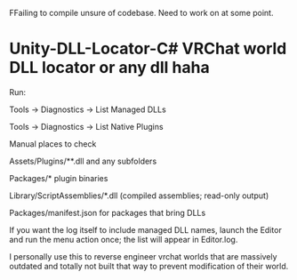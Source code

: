 FFailing to compile unsure of codebase. Need to work on at some point.




# Unity-DLL-Locator-C# VRChat world DLL locator or any dll haha
Run:

Tools → Diagnostics → List Managed DLLs

Tools → Diagnostics → List Native Plugins

Manual places to check

Assets/Plugins/**.dll and any subfolders

Packages/* plugin binaries

Library/ScriptAssemblies/*.dll (compiled assemblies; read-only output)

Packages/manifest.json for packages that bring DLLs

If you want the log itself to include managed DLL names, launch the Editor and run the menu action once; the list will appear in Editor.log.



I personally use this to reverse engineer vrchat worlds that are massively outdated and totally not built that way to prevent modification of their world. 
